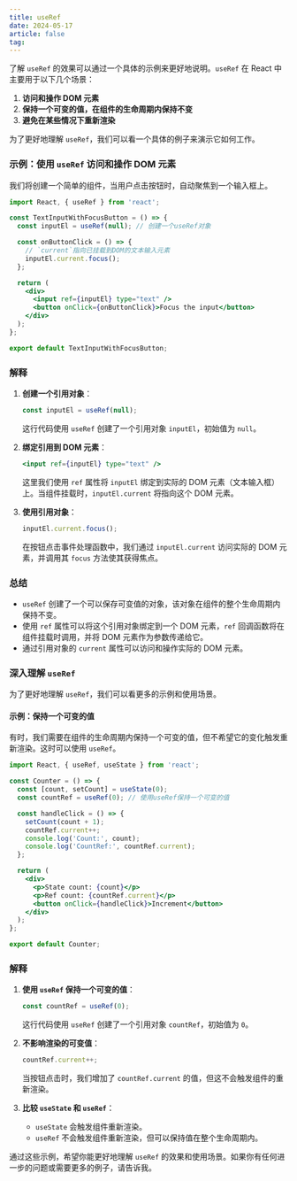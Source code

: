 ```yaml
---
title: useRef
date: 2024-05-17
article: false
tag:
---
```


了解 `useRef` 的效果可以通过一个具体的示例来更好地说明。`useRef` 在 React 中主要用于以下几个场景：

1. **访问和操作 DOM 元素**
2. **保持一个可变的值，在组件的生命周期内保持不变**
3. **避免在某些情况下重新渲染**

为了更好地理解 `useRef`，我们可以看一个具体的例子来演示它如何工作。

### 示例：使用 `useRef` 访问和操作 DOM 元素

我们将创建一个简单的组件，当用户点击按钮时，自动聚焦到一个输入框上。

```jsx
import React, { useRef } from 'react';

const TextInputWithFocusButton = () => {
  const inputEl = useRef(null); // 创建一个useRef对象

  const onButtonClick = () => {
    // `current`指向已挂载到DOM的文本输入元素
    inputEl.current.focus();
  };

  return (
    <div>
      <input ref={inputEl} type="text" />
      <button onClick={onButtonClick}>Focus the input</button>
    </div>
  );
};

export default TextInputWithFocusButton;
```

### 解释

1. **创建一个引用对象**：
   ```jsx
   const inputEl = useRef(null);
   ```
   这行代码使用 `useRef` 创建了一个引用对象 `inputEl`，初始值为 `null`。

2. **绑定引用到 DOM 元素**：
   ```jsx
   <input ref={inputEl} type="text" />
   ```
   这里我们使用 `ref` 属性将 `inputEl` 绑定到实际的 DOM 元素（文本输入框）上。当组件挂载时，`inputEl.current` 将指向这个 DOM 元素。

3. **使用引用对象**：
   ```jsx
   inputEl.current.focus();
   ```
   在按钮点击事件处理函数中，我们通过 `inputEl.current` 访问实际的 DOM 元素，并调用其 `focus` 方法使其获得焦点。

### 总结
- `useRef` 创建了一个可以保存可变值的对象，该对象在组件的整个生命周期内保持不变。
- 使用 `ref` 属性可以将这个引用对象绑定到一个 DOM 元素，`ref` 回调函数将在组件挂载时调用，并将 DOM 元素作为参数传递给它。
- 通过引用对象的 `current` 属性可以访问和操作实际的 DOM 元素。

### 深入理解 `useRef`
为了更好地理解 `useRef`，我们可以看更多的示例和使用场景。

#### 示例：保持一个可变的值
有时，我们需要在组件的生命周期内保持一个可变的值，但不希望它的变化触发重新渲染。这时可以使用 `useRef`。

```jsx
import React, { useRef, useState } from 'react';

const Counter = () => {
  const [count, setCount] = useState(0);
  const countRef = useRef(0); // 使用useRef保持一个可变的值

  const handleClick = () => {
    setCount(count + 1);
    countRef.current++;
    console.log('Count:', count);
    console.log('CountRef:', countRef.current);
  };

  return (
    <div>
      <p>State count: {count}</p>
      <p>Ref count: {countRef.current}</p>
      <button onClick={handleClick}>Increment</button>
    </div>
  );
};

export default Counter;
```

### 解释

1. **使用 `useRef` 保持一个可变的值**：
   ```jsx
   const countRef = useRef(0);
   ```
   这行代码使用 `useRef` 创建了一个引用对象 `countRef`，初始值为 `0`。

2. **不影响渲染的可变值**：
   ```jsx
   countRef.current++;
   ```
   当按钮点击时，我们增加了 `countRef.current` 的值，但这不会触发组件的重新渲染。

3. **比较 `useState` 和 `useRef`**：
   - `useState` 会触发组件重新渲染。
   - `useRef` 不会触发组件重新渲染，但可以保持值在整个生命周期内。

通过这些示例，希望你能更好地理解 `useRef` 的效果和使用场景。如果你有任何进一步的问题或需要更多的例子，请告诉我。